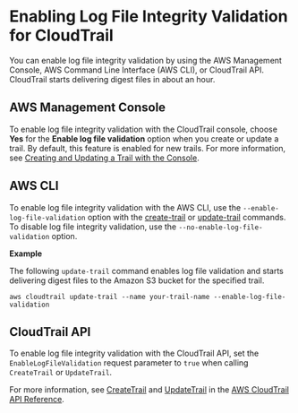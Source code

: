 # Enabling Log File Integrity Validation for CloudTrail<a name="cloudtrail-log-file-validation-enabling"></a>

You can enable log file integrity validation by using the AWS Management Console, AWS Command Line Interface \(AWS CLI\), or CloudTrail API\. CloudTrail starts delivering digest files in about an hour\. 

## AWS Management Console<a name="cloudtrail-log-file-validation-enabling-console"></a>

To enable log file integrity validation with the CloudTrail console, choose **Yes** for the **Enable log file validation** option when you create or update a trail\. By default, this feature is enabled for new trails\. For more information, see [Creating and Updating a Trail with the Console](cloudtrail-create-and-update-a-trail-by-using-the-console.md)\. 

## AWS CLI<a name="cloudtrail-log-file-validation-enabling-cli"></a>

To enable log file integrity validation with the AWS CLI, use the `--enable-log-file-validation` option with the [create\-trail](https://docs.aws.amazon.com/cli/latest/reference/cloudtrail/create-trail.html) or [update\-trail](https://docs.aws.amazon.com/cli/latest/reference/cloudtrail/update-trail.html) commands\. To disable log file integrity validation, use the `--no-enable-log-file-validation` option\.

**Example**

The following `update-trail` command enables log file validation and starts delivering digest files to the Amazon S3 bucket for the specified trail\.

```
aws cloudtrail update-trail --name your-trail-name --enable-log-file-validation
```

## CloudTrail API<a name="cloudtrail-log-file-validation-enabling-api"></a>

 To enable log file integrity validation with the CloudTrail API, set the `EnableLogFileValidation` request parameter to `true` when calling `CreateTrail` or `UpdateTrail`\. 

 For more information, see [CreateTrail](https://docs.aws.amazon.com/awscloudtrail/latest/APIReference/api_CreateTrail.html) and [UpdateTrail](https://docs.aws.amazon.com/awscloudtrail/latest/APIReference/API_UpdateTrail.html) in the [AWS CloudTrail API Reference](https://docs.aws.amazon.com/awscloudtrail/latest/APIReference/)\.